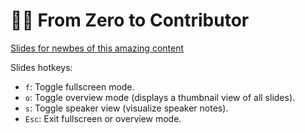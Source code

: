 # 🧑‍💻 From Zero to Contributor

<!-- markdownlint-disable MD025 MD033 -->

[Slides for newbes of this amazing content](./slides/from-zero-to-contributor.html ':include :type=iframe width=100% height=800px')

Slides hotkeys:

* `f`: Toggle fullscreen mode.
* `o`: Toggle overview mode (displays a thumbnail view of all slides).
* `s`: Toggle speaker view (visualize speaker notes).
* `Esc`: Exit fullscreen or overview mode.
